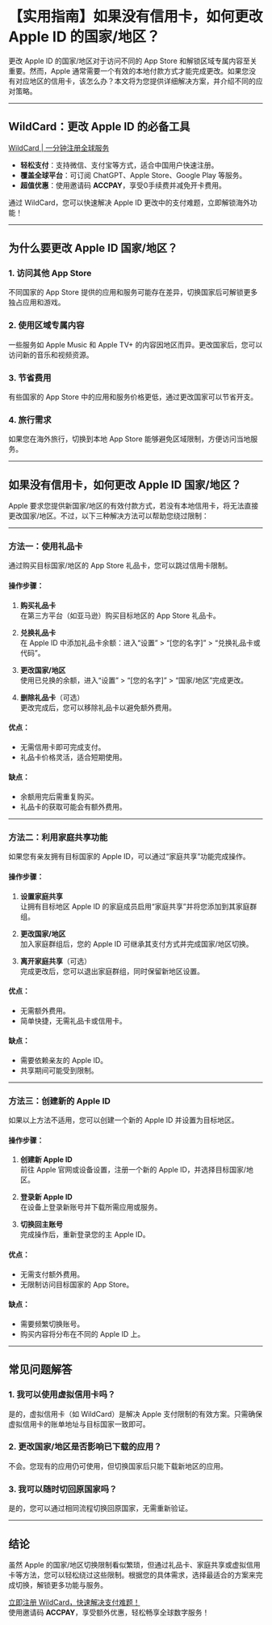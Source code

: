 # 【实用指南】如果没有信用卡，如何更改 Apple ID 的国家/地区？

更改 Apple ID 的国家/地区对于访问不同的 App Store 和解锁区域专属内容至关重要。然而，Apple 通常需要一个有效的本地付款方式才能完成更改。如果您没有对应地区的信用卡，该怎么办？本文将为您提供详细解决方案，并介绍不同的应对策略。

---

## **WildCard：更改 Apple ID 的必备工具**

[WildCard | 一分钟注册全球服务](https://bit.ly/bewildcard)  
- **轻松支付**：支持微信、支付宝等方式，适合中国用户快速注册。  
- **覆盖全球平台**：可订阅 ChatGPT、Apple Store、Google Play 等服务。  
- **超值优惠**：使用邀请码 **ACCPAY**，享受0手续费并减免开卡费用。

通过 WildCard，您可以快速解决 Apple ID 更改中的支付难题，立即解锁海外功能！

---

## **为什么要更改 Apple ID 国家/地区？**

### 1. **访问其他 App Store**
不同国家的 App Store 提供的应用和服务可能存在差异，切换国家后可解锁更多独占应用和游戏。

### 2. **使用区域专属内容**
一些服务如 Apple Music 和 Apple TV+ 的内容因地区而异。更改国家后，您可以访问新的音乐和视频资源。

### 3. **节省费用**
有些国家的 App Store 中的应用和服务价格更低，通过更改国家可以节省开支。

### 4. **旅行需求**
如果您在海外旅行，切换到本地 App Store 能够避免区域限制，方便访问当地服务。

---

## **如果没有信用卡，如何更改 Apple ID 国家/地区？**

Apple 要求您提供新国家/地区的有效付款方式，若没有本地信用卡，将无法直接更改国家/地区。不过，以下三种解决方法可以帮助您绕过限制：

---

### **方法一：使用礼品卡**

通过购买目标国家/地区的 App Store 礼品卡，您可以跳过信用卡限制。

#### 操作步骤：
1. **购买礼品卡**  
   在第三方平台（如亚马逊）购买目标地区的 App Store 礼品卡。
   
2. **兑换礼品卡**  
   在 Apple ID 中添加礼品卡余额：进入“设置” > “[您的名字]” > “兑换礼品卡或代码”。

3. **更改国家/地区**  
   使用已兑换的余额，进入“设置” > “[您的名字]” > “国家/地区”完成更改。

4. **删除礼品卡**（可选）  
   更改完成后，您可以移除礼品卡以避免额外费用。

#### **优点：**
- 无需信用卡即可完成支付。
- 礼品卡价格灵活，适合短期使用。

#### **缺点：**
- 余额用完后需重复购买。
- 礼品卡的获取可能会有额外费用。

---

### **方法二：利用家庭共享功能**

如果您有亲友拥有目标国家的 Apple ID，可以通过“家庭共享”功能完成操作。

#### 操作步骤：
1. **设置家庭共享**  
   让拥有目标地区 Apple ID 的家庭成员启用“家庭共享”并将您添加到其家庭群组。

2. **更改国家/地区**  
   加入家庭群组后，您的 Apple ID 可继承其支付方式并完成国家/地区切换。

3. **离开家庭共享**（可选）  
   完成更改后，您可以退出家庭群组，同时保留新地区设置。

#### **优点：**
- 无需额外费用。
- 简单快捷，无需礼品卡或信用卡。

#### **缺点：**
- 需要依赖亲友的 Apple ID。
- 共享期间可能受到限制。

---

### **方法三：创建新的 Apple ID**

如果以上方法不适用，您可以创建一个新的 Apple ID 并设置为目标地区。

#### 操作步骤：
1. **创建新 Apple ID**  
   前往 Apple 官网或设备设置，注册一个新的 Apple ID，并选择目标国家/地区。

2. **登录新 Apple ID**  
   在设备上登录新账号并下载所需应用或服务。

3. **切换回主账号**  
   完成操作后，重新登录您的主 Apple ID。

#### **优点：**
- 无需支付额外费用。
- 无限制访问目标国家的 App Store。

#### **缺点：**
- 需要频繁切换账号。
- 购买内容将分布在不同的 Apple ID 上。

---

## **常见问题解答**

### **1. 我可以使用虚拟信用卡吗？**
是的，虚拟信用卡（如 WildCard）是解决 Apple 支付限制的有效方案。只需确保虚拟信用卡的账单地址与目标国家一致即可。

### **2. 更改国家/地区是否影响已下载的应用？**
不会。您现有的应用仍可使用，但切换国家后只能下载新地区的应用。

### **3. 我可以随时切回原国家吗？**
是的，您可以通过相同流程切换回原国家，无需重新验证。

---

## **结论**

虽然 Apple 的国家/地区切换限制看似繁琐，但通过礼品卡、家庭共享或虚拟信用卡等方法，您可以轻松绕过这些限制。根据您的具体需求，选择最适合的方案来完成切换，解锁更多功能与服务。

[立即注册 WildCard，快速解决支付难题！](https://bit.ly/bewildcard)  
使用邀请码 **ACCPAY**，享受额外优惠，轻松畅享全球数字服务！
